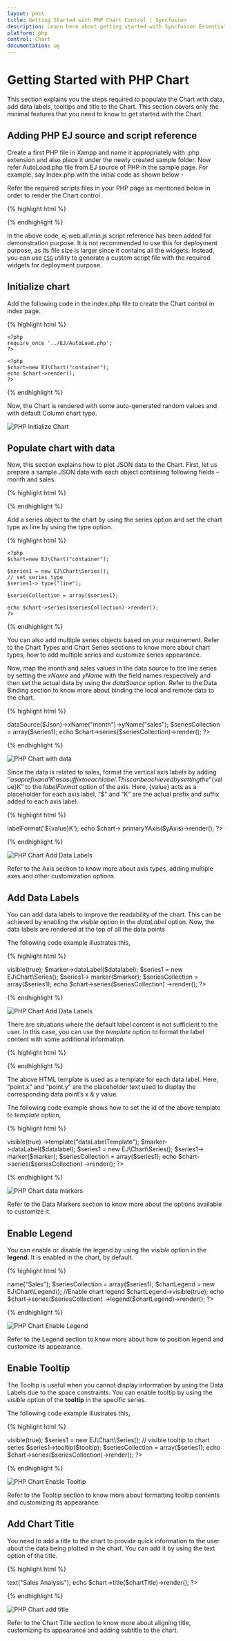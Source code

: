 ```yaml
---
layout: post
title: Getting Started with PHP Chart Control | Syncfusion
description: Learn here about getting started with Syncfusion Essential PHP Chart Control, its elements, and more.
platform: php
control: Chart
documentation: ug
---
```


# Getting Started with PHP Chart

This section explains you the steps required to populate the Chart with data, add data labels, tooltips and title to the Chart. This section covers only the minimal features that you need to know to get started with the Chart.

## Adding PHP EJ source and script reference

Create a first PHP file in Xampp and name it appropriately with .php extension and also place it under the newly created sample folder. Now refer AutoLoad.php file from EJ source of PHP in the sample page. For example, say Index.php with the initial code as shown below -

Refer the required scripts files in your PHP page as mentioned below in order to render the Chart control.

{% highlight html %}

<!DOCTYPE html>
<html>
<head>
<!--  jquery script  -->
    <script type="text/javascript" src="//cdn.syncfusion.com/js/assets/external/jquery-3.0.0.min.js"></script>    
    <!-- Essential JS UI widget -->
    <script type="text/javascript" src="//cdn.syncfusion.com/14.3.0.49/js/web/ej.web.all.min.js"></script></head>
<body>
<!--Refer AutoLoad.php common source to render the control-->
   <?php
      require_once '../EJ/AutoLoad.php';
    ?>
</body>
</html>


{% endhighlight %}

In the above code, ej.web.all.min.js script reference has been added for demonstration purpose. It is not recommended to use this for deployment purpose, as its file size is larger since it contains all the widgets. Instead, you can use [`CSG`](https://csg.syncfusion.com/) utility to generate a custom script file with the required widgets for deployment purpose.

## Initialize chart

Add the following code in the index.php file to create the Chart control in index page.

{% highlight html %}

<div>

    <?php
    require_once '../EJ/AutoLoad.php';
    ?>

    <?php
    $chart=new EJ\Chart("container");
    echo $chart->render();
    ?>
</div>


{% endhighlight %}

Now, the Chart is rendered with some auto-generated random values and with default Column chart type.

![PHP Initialize Chart](Getting-Started_images/Getting-Started_img1.png)


## Populate chart with data

Now, this section explains how to plot JSON data to the Chart. First, let us prepare a sample JSON data with each object containing following fields – month and sales.

{% highlight html %}

<?php
  $Json = '[
      { "month": "Jan", "sales": 35 },
      { "month": "Feb", "sales": 28 },
      { "month": "Mar", "sales": 34 },
      { "month": "Apr", "sales": 32 },
      { "month": "May", "sales": 40 },
      { "month": "Jun", "sales": 32 },
      { "month": "Jul", "sales": 35 },
      { "month": "Aug", "sales": 55 },
      { "month": "Sep", "sales": 38 },
      { "month": "Oct", "sales": 30 },
      { "month": "Nov", "sales": 25 },
      { "month": "Dec", "sales": 32 }]';
    $Json = json_decode($Json,true);
?>


{% endhighlight %}

Add a series object to the chart by using the series option and set the chart type as line by using the type option. 

{% highlight html %}

    <?php
    $chart=new EJ\Chart("container");

    $series1 = new EJ\Chart\Series();
    // set series type
    $series1-> type("line");

    $seriesCollection = array($series1);

    echo $chart->series($seriesCollection)->render();
    ?>


{% endhighlight %}

You can also add multiple series objects based on your requirement. Refer to the Chart Types and Chart Series sections to know more about chart types, how to add multiple series and customize series appearance.

Now, map the month and sales values in the data source to the line series by setting the *xName* and *yName* with the field names respectively and then set the actual data by using the *dataSource* option. Refer to the Data Binding section to know more about binding the local and remote data to the chart.


{% highlight html %}

<?php
    $chart=new EJ\Chart("container");

    $series1 = new EJ\Chart\Series();
    //Set datasource, xName and yName
    $series1->dataSource($Json)->xName("month")->yName("sales");

    $seriesCollection = array($series1);

    echo $chart->series($seriesCollection)->render();
    ?>


{% endhighlight %}

![PHP Chart with data](Getting-Started_images/Getting-Started_img2.png)


Since the data is related to sales, format the vertical axis labels by adding ‘$’ as a prefix and ‘K’ as a suffix to each label. This can be achieved by setting the “${value}K” to the *labelFormat* option of the axis. Here, {value} acts as a placeholder for each axis label, “$” and “K” are the actual prefix and suffix added to each axis label. 

{% highlight html %}

<?php
    $chart=new EJ\Chart("container");
    $yAxis = new EJ\Chart\PrimaryYAxis();
       
    // Customize the axis label format.
    $yAxis->labelFormat('${value}K');
    echo $chart-> primaryYAxis($yAxis)->render();
  ?>


{% endhighlight %}

![PHP Chart Add Data Labels](Getting-Started_images/Getting-Started_img3.png)


Refer to the Axis section to know more about axis types, adding multiple axes and other customization options.

## Add Data Labels

You can add data labels to improve the readability of the chart. This can be achieved by enabling the *visible* option in the *dataLabel* option. Now, the data labels are rendered at the top of all the data points

The following code example illustrates this,

{% highlight html %}

  <?php
    $chart=new EJ\Chart("container");
    $marker = new EJ\Chart\Marker();
    $datalabel = new EJ\Chart\DataLabel();

    //Enable data label in the chart
    $datalabel->visible(true);
    $marker->dataLabel($datalabel);

    $series1 = new EJ\Chart\Series();
    $series1-> marker($marker);
    $seriesCollection = array($series1);

   echo $chart->series($seriesCollection) ->render();
  ?>



{% endhighlight %}

![PHP Chart Add Data Labels](Getting-Started_images/Getting-Started_img4.png)


There are situations where the default label content is not sufficient to the user. In this case, you can use the *template* option to format the label content with some additional information.

 {% highlight html %}

<!DOCTYPE html>
<html>
<body>
      <div id="dataLabelTemplate" style="display:none; padding:3px;background-color:#E94649; opacity:0.8;">
         <div id="point">#point.x#:$#point.y#K</div>
      </div>
</body>
</html>


{% endhighlight %}

The above HTML template is used as a template for each data label. Here, “point.x” and “point.y” are the placeholder text used to display the corresponding data point’s x & y value.

The following code example shows how to set the id of the above template to *template* option,

{% highlight html %}

<?php
    $chart=new EJ\Chart("container");
    $marker = new EJ\Chart\Marker();
    $datalabel = new EJ\Chart\DataLabel();

    //Set the id of HTML template to the chart series
    $datalabel->visible(true) ->template("dataLabelTemplate");
    $marker->dataLabel($datalabel);

    $series1 = new EJ\Chart\Series();
    $series1-> marker($marker);
    $seriesCollection = array($series1);

   echo $chart->series($seriesCollection) ->render();
  ?>


{% endhighlight %}

![PHP Chart data markers](Getting-Started_images/Getting-Started_img5.png)


Refer to the Data Markers section to know more about the options available to customize it.

## Enable Legend

You can enable or disable the legend by using the *visible* option in the **legend**. It is enabled in the chart, by default.

{% highlight html %}

<?php
    $chart=new EJ\Chart("container");

    $series1 = new EJ\Chart\Series();	
    // set legend name
    $series1 ->name("Sales");
    $seriesCollection = array($series1);

    $chartLegend = new EJ\Chart\Legend();
    //Enable chart legend
    $chartLegend->visible(true);

    echo $chart->series($seriesCollection) ->legend($chartLegend)->render();
    ?>


{% endhighlight %}

![PHP Chart Enable Legend](Getting-Started_images/Getting-Started_img6.png)


Refer to the Legend section to know more about how to position legend and customize its appearance.

## Enable Tooltip

The Tooltip is useful when you cannot display information by using the Data Labels due to the space constraints. You can enable tooltip by using the *visible* option of the **tooltip** in the specific series.

The following code example illustrates this,

{% highlight html %}

<?php
    $chart=new EJ\Chart("container");

    $tooltip = new EJ\Chart\Tooltip();
    $tooltip->visible(true);

    $series1 = new EJ\Chart\Series();	
    // visible tooltip to chart series
    $series1->tooltip($tooltip);
    $seriesCollection = array($series1);

    echo $chart->series($seriesCollection)->render();
    ?>


{% endhighlight %}

![PHP Chart Enable Tooltip](Getting-Started_images/Getting-Started_img7.png)


Refer to the Tooltip section to know more about formatting tooltip contents and customizing its appearance.

## Add Chart Title

You need to add a title to the chart to provide quick information to the user about the data being plotted in the chart. You can add it by using the text option of the title.

{% highlight html %}

  <?php
    $chart=new EJ\Chart("container");

     $chartTitle= new EJ\Chart\Title();
     //Add title to chart control
     $chartTitle->text("Sales Analysis");

    echo $chart->title($chartTitle)->render();
    ?>


{% endhighlight %}

![PHP Chart add title](Getting-Started_images/Getting-Started_img8.png)


Refer to the Chart Title section to know more about aligning title, customizing its appearance and adding subtitle to the chart.
